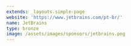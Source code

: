 ```yaml
---
extends: _layouts.simple-page
website: 'https://www.jetbrains.com/pt-br/'
name: JetBrains
type: bronze
image: /assets/images/sponsors/jetbrains.png
---
```

